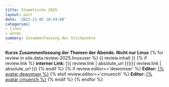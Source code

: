 ```yaml
---
title: Stammtische 2025
layout: post
date: '2022-11-05 18:54:00'
categories:
- linux
- worms
summary: Zusammenfassung der Stichpunkte
---
```


**Kurze Zusammenfassung der Themen der Abende. Nicht nur Linux**
{% for review  in site.data.review-2025.linuxuser %}
{{ review.inhalt }}
{% if review.link %}
**interner Link:**
[{{ review.link | absolute_url }}]({{ review.link | absolute_url }})
{% endif %}
{% if review.editor=='dewomser' %}
**Editor:**
[{% avatar dewomser %}](https://github.com/dewomser)
{% elsif review.editor=='cmuench' %}
**Editor:**
[{% avatar cmuench %}](https://github.com/cmuench)
{% endif %}
{% endfor %}


